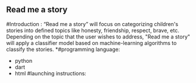 ## Read me a story 
#Introduction : 
“Read me a story” will focus on categorizing children's stories into defined topics like honesty, friendship, respect, brave, etc. Depending on the topic that the user wishes to address, "Read me a story" will apply a classifier model based on machine-learning algorithms to classify the stories. 
*#programming language: 
* python 
* dart 
* html 
#launching instructions:

